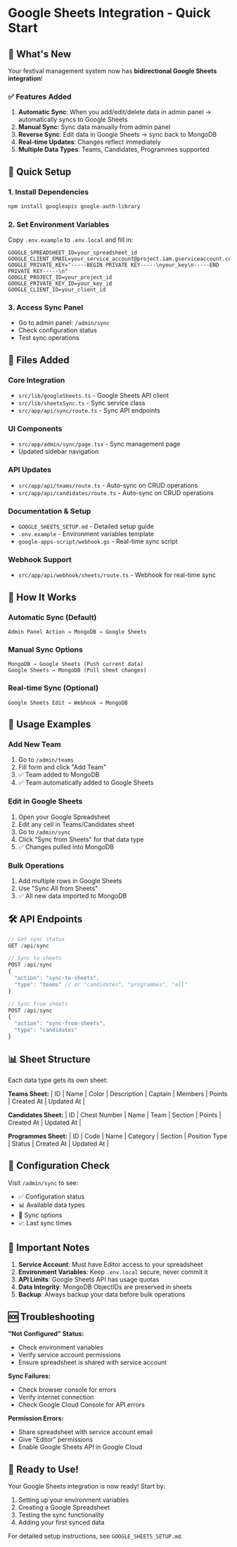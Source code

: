 # Google Sheets Integration - Quick Start

## 🎉 What's New

Your festival management system now has **bidirectional Google Sheets integration**! 

### ✅ Features Added

1. **Automatic Sync**: When you add/edit/delete data in admin panel → automatically syncs to Google Sheets
2. **Manual Sync**: Sync data manually from admin panel 
3. **Reverse Sync**: Edit data in Google Sheets → sync back to MongoDB
4. **Real-time Updates**: Changes reflect immediately
5. **Multiple Data Types**: Teams, Candidates, Programmes supported

## 🚀 Quick Setup

### 1. Install Dependencies
```bash
npm install googleapis google-auth-library
```

### 2. Set Environment Variables
Copy `.env.example` to `.env.local` and fill in:
```env
GOOGLE_SPREADSHEET_ID=your_spreadsheet_id
GOOGLE_CLIENT_EMAIL=your_service_account@project.iam.gserviceaccount.com
GOOGLE_PRIVATE_KEY="-----BEGIN PRIVATE KEY-----\nyour_key\n-----END PRIVATE KEY-----\n"
GOOGLE_PROJECT_ID=your_project_id
GOOGLE_PRIVATE_KEY_ID=your_key_id
GOOGLE_CLIENT_ID=your_client_id
```

### 3. Access Sync Panel
- Go to admin panel: `/admin/sync`
- Check configuration status
- Test sync operations

## 📁 Files Added

### Core Integration
- `src/lib/googleSheets.ts` - Google Sheets API client
- `src/lib/sheetsSync.ts` - Sync service class
- `src/app/api/sync/route.ts` - Sync API endpoints

### UI Components  
- `src/app/admin/sync/page.tsx` - Sync management page
- Updated sidebar navigation

### API Updates
- `src/app/api/teams/route.ts` - Auto-sync on CRUD operations
- `src/app/api/candidates/route.ts` - Auto-sync on CRUD operations

### Documentation & Setup
- `GOOGLE_SHEETS_SETUP.md` - Detailed setup guide
- `.env.example` - Environment variables template
- `google-apps-script/webhook.gs` - Real-time sync script

### Webhook Support
- `src/app/api/webhook/sheets/route.ts` - Webhook for real-time sync

## 🔄 How It Works

### Automatic Sync (Default)
```
Admin Panel Action → MongoDB → Google Sheets
```

### Manual Sync Options
```
MongoDB → Google Sheets (Push current data)
Google Sheets → MongoDB (Pull sheet changes)
```

### Real-time Sync (Optional)
```
Google Sheets Edit → Webhook → MongoDB
```

## 🎯 Usage Examples

### Add New Team
1. Go to `/admin/teams`
2. Fill form and click "Add Team"
3. ✅ Team added to MongoDB
4. ✅ Team automatically added to Google Sheets

### Edit in Google Sheets
1. Open your Google Spreadsheet
2. Edit any cell in Teams/Candidates sheet
3. Go to `/admin/sync`
4. Click "Sync from Sheets" for that data type
5. ✅ Changes pulled into MongoDB

### Bulk Operations
1. Add multiple rows in Google Sheets
2. Use "Sync All from Sheets" 
3. ✅ All new data imported to MongoDB

## 🛠️ API Endpoints

```javascript
// Get sync status
GET /api/sync

// Sync to sheets
POST /api/sync
{
  "action": "sync-to-sheets",
  "type": "teams" // or "candidates", "programmes", "all"
}

// Sync from sheets  
POST /api/sync
{
  "action": "sync-from-sheets", 
  "type": "candidates"
}
```

## 📊 Sheet Structure

Each data type gets its own sheet:

**Teams Sheet:**
| ID | Name | Color | Description | Captain | Members | Points | Created At | Updated At |

**Candidates Sheet:**
| ID | Chest Number | Name | Team | Section | Points | Created At | Updated At |

**Programmes Sheet:**
| ID | Code | Name | Category | Section | Position Type | Status | Created At | Updated At |

## 🔧 Configuration Check

Visit `/admin/sync` to see:
- ✅ Configuration status
- 📊 Available data types  
- 🔄 Sync options
- 📈 Last sync times

## 🚨 Important Notes

1. **Service Account**: Must have Editor access to your spreadsheet
2. **Environment Variables**: Keep `.env.local` secure, never commit it
3. **API Limits**: Google Sheets API has usage quotas
4. **Data Integrity**: MongoDB ObjectIDs are preserved in sheets
5. **Backup**: Always backup your data before bulk operations

## 🆘 Troubleshooting

**"Not Configured" Status:**
- Check environment variables
- Verify service account permissions
- Ensure spreadsheet is shared with service account

**Sync Failures:**
- Check browser console for errors
- Verify internet connection  
- Check Google Cloud Console for API errors

**Permission Errors:**
- Share spreadsheet with service account email
- Give "Editor" permissions
- Enable Google Sheets API in Google Cloud

## 🎉 Ready to Use!

Your Google Sheets integration is now ready! Start by:

1. Setting up your environment variables
2. Creating a Google Spreadsheet  
3. Testing the sync functionality
4. Adding your first synced data

For detailed setup instructions, see `GOOGLE_SHEETS_SETUP.md`.